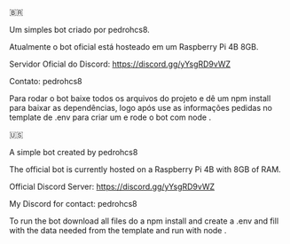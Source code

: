 🇧🇷

Um simples bot criado por pedrohcs8.

Atualmente o bot oficial está hosteado em um Raspberry Pi 4B 8GB.

Servidor Oficial do Discord: https://discord.gg/yYsgRD9vWZ

Contato: pedrohcs8

Para rodar o bot baixe todos os arquivos do projeto e dê um npm install para baixar as dependências, logo após use as informações pedidas no template de .env para criar um e rode o bot com node .

🇺🇸

A simple bot created by pedrohcs8

The official bot is currently hosted on a  Raspberry Pi 4B with 8GB of RAM.

Official Discord Server: https://discord.gg/yYsgRD9vWZ

My Discord for contact: pedrohcs8

To run the bot download all files do a npm install and create a .env and fill with the data needed from the template and run with node .
